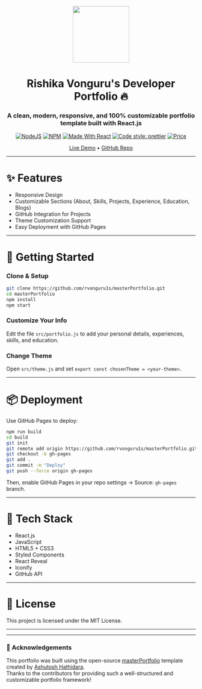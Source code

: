<p align="center"> 
    <img src="images/masterportfolio-banner-light.png" align="center" height="150" />
</p>

<h1 align="center"> Rishika Vonguru's Developer Portfolio 🔥 </h1> 
<h3 align="center"> A clean, modern, responsive, and 100% customizable portfolio template built with React.js </h3>

<p align="center">
  <a href="https://nodejs.org/en/blog/release/v20.11.1"><img alt="NodeJS" src="https://img.shields.io/badge/node-20.11.1-important?style=flat-square" /></a>
  <a href="https://www.npmjs.com/package/npm/v/10.2.4"><img alt="NPM" src="https://img.shields.io/badge/npm-10.2.4-blueviolet?style=flat-square" /></a>
  <a href="https://reactjs.org/"><img alt="Made With React" src="https://img.shields.io/badge/made%20with-react-61DAFB?style=flat-square" /></a>
  <a href="https://github.com/prettier/prettier"><img alt="Code style: prettier" src="https://img.shields.io/badge/code_style-prettier-ff69b4.svg?style=flat-square" /></a>
  <a href="https://img.shields.io/badge/price-free-ff69b4"><img alt="Price" src="https://img.shields.io/badge/price-free-ff69b4?style=flat-square" /></a>
</p>

<p align="center">
  <a href="https://rvonguru1s.github.io/masterPortfolio">Live Demo</a> •
  <a href="https://github.com/rvonguru1s/masterPortfolio">GitHub Repo</a>
</p>

---

# ✨ Features

- Responsive Design
- Customizable Sections (About, Skills, Projects, Experience, Education, Blogs)
- GitHub Integration for Projects
- Theme Customization Support
- Easy Deployment with GitHub Pages

---

# 🚀 Getting Started

### Clone & Setup

```bash
git clone https://github.com/rvonguru1s/masterPortfolio.git
cd masterPortfolio
npm install
npm start
```

### Customize Your Info

Edit the file `src/portfolio.js` to add your personal details, experiences, skills, and education.

### Change Theme

Open `src/theme.js` and set `export const chosenTheme = <your-theme>`.

---

# 📦 Deployment

Use GitHub Pages to deploy:

```bash
npm run build
cd build
git init
git remote add origin https://github.com/rvonguru1s/masterPortfolio.git
git checkout -b gh-pages
git add .
git commit -m "Deploy"
git push --force origin gh-pages
```

Then, enable GitHub Pages in your repo settings → Source: `gh-pages` branch.

---

# 📌 Tech Stack

- React.js
- JavaScript
- HTML5 + CSS3
- Styled Components
- React Reveal
- Iconify
- GitHub API

---

# 📄 License

This project is licensed under the MIT License.

---

---

### 🙏 Acknowledgements

This portfolio was built using the open-source [masterPortfolio](https://github.com/ashutosh1919/masterPortfolio) template created by [Ashutosh Hathidara](https://github.com/ashutosh1919).  
Thanks to the contributors for providing such a well-structured and customizable portfolio framework!
